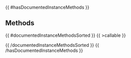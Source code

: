 {{ #hasDocumentedInstanceMethods }}
## Methods

{{ #documentedInstanceMethodsSorted }}
{{ >callable }}

{{ /documentedInstanceMethodsSorted }}
{{ /hasDocumentedInstanceMethods }}